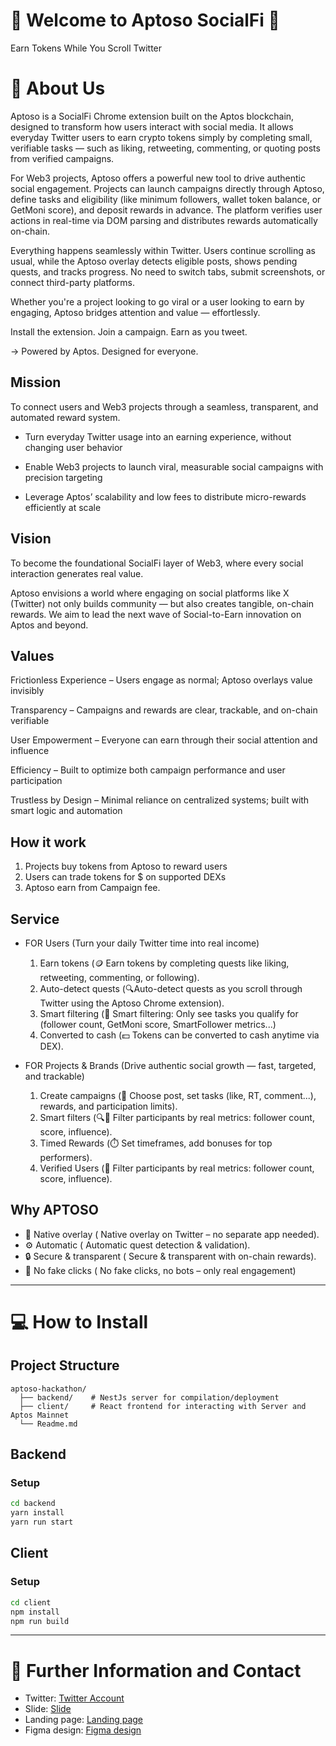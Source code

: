 # 🎉 Welcome to Aptoso SocialFi 🎉

Earn Tokens While You Scroll Twitter

# 📜 About Us

Aptoso is a SocialFi Chrome extension built on the Aptos blockchain, designed to transform how users interact with social media. It allows everyday Twitter users to earn crypto tokens simply by completing small, verifiable tasks — such as liking, retweeting, commenting, or quoting posts from verified campaigns.

For Web3 projects, Aptoso offers a powerful new tool to drive authentic social engagement. Projects can launch campaigns directly through Aptoso, define tasks and eligibility (like minimum followers, wallet token balance, or GetMoni score), and deposit rewards in advance. The platform verifies user actions in real-time via DOM parsing and distributes rewards automatically on-chain.

Everything happens seamlessly within Twitter. Users continue scrolling as usual, while the Aptoso overlay detects eligible posts, shows pending quests, and tracks progress. No need to switch tabs, submit screenshots, or connect third-party platforms.

Whether you're a project looking to go viral or a user looking to earn by engaging, Aptoso bridges attention and value — effortlessly.

Install the extension. Join a campaign. Earn as you tweet.

→ Powered by Aptos. Designed for everyone.

## Mission

To connect users and Web3 projects through a seamless, transparent, and automated reward system.

- Turn everyday Twitter usage into an earning experience, without changing user behavior

- Enable Web3 projects to launch viral, measurable social campaigns with precision targeting

- Leverage Aptos’ scalability and low fees to distribute micro-rewards efficiently at scale

## Vision

To become the foundational SocialFi layer of Web3, where every social interaction generates real value.

Aptoso envisions a world where engaging on social platforms like X (Twitter) not only builds community — but also creates tangible, on-chain rewards. We aim to lead the next wave of Social-to-Earn innovation on Aptos and beyond.

## Values

Frictionless Experience – Users engage as normal; Aptoso overlays value invisibly

Transparency – Campaigns and rewards are clear, trackable, and on-chain verifiable

User Empowerment – Everyone can earn through their social attention and influence

Efficiency – Built to optimize both campaign performance and user participation

Trustless by Design – Minimal reliance on centralized systems; built with smart logic and automation

## How it work

1. Projects buy tokens from Aptoso to reward users
2. Users can trade tokens for $ on supported DEXs
3. Aptoso earn from Campaign fee.

## Service

- FOR Users (Turn your daily Twitter time into real income)

  1. Earn tokens (🪙 Earn tokens by completing quests like liking, retweeting, commenting, or following).
  2. Auto-detect quests (🔍Auto-detect quests as you scroll through Twitter using the Aptoso Chrome extension).
  3. Smart filtering (🎯 Smart filtering: Only see tasks you qualify for (follower count, GetMoni score, SmartFollower metrics...)
  4. Converted to cash (💵 Tokens can be converted to cash anytime via DEX).

- FOR Projects & Brands (Drive authentic social growth — fast, targeted, and trackable)
  1. Create campaigns (🧠 Choose post, set tasks (like, RT, comment...), rewards, and participation limits).
  2. Smart filters (🔍🎯 Filter participants by real metrics: follower count, score, influence).
  3. Timed Rewards (⏱️ Set timeframes, add bonuses for top performers).
  4. Verified Users (🎯 Filter participants by real metrics: follower count, score, influence).

## Why APTOSO

- 🧩 Native overlay ( Native overlay on Twitter – no separate app needed).
- ⚙️ Automatic ( Automatic quest detection & validation).
- 🔒 Secure & transparent ( Secure & transparent with on-chain rewards).
- 🚫 No fake clicks ( No fake clicks, no bots – only real engagement)

---

# 💻 How to Install

## Project Structure

```
aptoso-hackathon/
  ├── backend/    # NestJs server for compilation/deployment
  ├── client/     # React frontend for interacting with Server and Aptos Mainnet
  └── Readme.md
```

## Backend

### Setup

```bash
cd backend
yarn install
yarn run start
```

## Client

### Setup

```bash
cd client
npm install
npm run build
```

---

# 📱 Further Information and Contact

- Twitter: [Twitter Account](https://twitter.com/)
- Slide: [Slide](https://docs.google.com/presentation/d/1ZtVYcwAhre5btY-ZZONyl-KejimhfQ8GcHkp7JVMZSI/edit?usp=sharing)
- Landing page: [Landing page](https://aptos-social-landing.vercel.app/)
- Figma design: [Figma design](https://www.figma.com/design/GnB3OSTqJZw3xJR2YyDcPi/AptosSocialFi_Design?node-id=10-2&t=hXXY07nbiXFPksPk-1)
